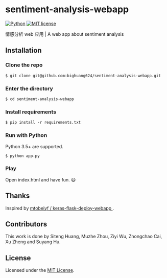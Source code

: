 # sentiment-analysis-webapp

[![Python](https://img.shields.io/badge/python-3.5%2B-green.svg)]()
[![MIT license](https://img.shields.io/badge/license-MIT-blue.svg)](https://github.com/bighuang624/sentiment-analysis-webapp/blob/master/LICENSE)

情感分析 web 应用 | A web app about sentiment analysis

## Installation

### Clone the repo

```shell
$ git clone git@github.com:bighuang624/sentiment-analysis-webapp.git
```

### Enter the directory

```shell
$ cd sentiment-analysis-webapp
```

### Install requirements

```shell
$ pip install -r requirements.txt
```

### Run with Python

Python 3.5+ are supported.

```shell
$ python app.py
```

### Play

Open index.html and have fun.  :smiley:

## Thanks

Inspired by [mtobeiyf / keras-flask-deploy-webapp ](https://github.com/mtobeiyf/keras-flask-deploy-webapp).

## Contributors

This work is done by Siteng Huang, Muzhe Zhou, Ziyi Wu, Zhongchao Cai, Xu Zheng and Suyang Hu.

## License

Licensed under the [MIT License](https://github.com/bighuang624/sentiment-analysis-webapp/blob/master/LICENSE).